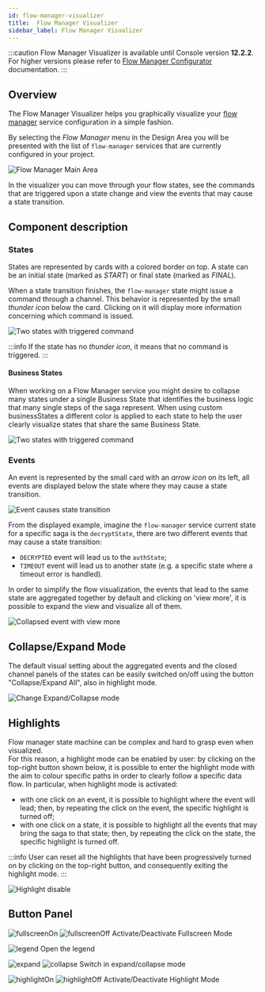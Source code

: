 ```yaml
---
id: flow-manager-visualizer
title:  Flow Manager Visualizer
sidebar_label: Flow Manager Visualizer
---
```


:::caution
Flow Manager Visualizer is available until Console version **12.2.2**. For higher versions please refer to [Flow Manager Configurator](/development_suite/api-console/api-design/flow-manager-configurator/overview.md) documentation.
:::

## Overview

The Flow Manager Visualizer helps you graphically visualize your [flow manager](/runtime_suite/flow-manager-service/10_overview.md) service configuration in a simple fashion.

By selecting the _Flow Manager_ menu in the Design Area you will be presented with the list of `flow-manager` services that are currently configured in your project.

![Flow Manager Main Area](img/flow-manager/main-area.png)

In the visualizer you can move through your flow states, see the commands that are triggered upon a state change and view the events that may cause a state transition.

## Component description

### States

States are represented by cards with a colored border on top. 
A state can be an initial state (marked as _START_) or final state (marked as _FINAL_).

When a state transition finishes, the `flow-manager` state might issue a command through a channel. This behavior is represented by the small _thunder icon_ below the card. Clicking on it will display more information concerning which command is issued.

<div style={{textAlign: 'center'}}>

![Two states with triggered command](img/flow-manager/state-commands.png)

</div>


:::info
If the state has no _thunder icon_, it means that no command is triggered.
:::

#### Business States

When working on a Flow Manager service you might desire to collapse many states under a single Business State that identifies the business logic that many single steps of the saga represent. When using custom businessStates a different color is applied to each state to help the user clearly visualize states that share the same Business State.


<div style={{textAlign: 'center'}}>

![Two states with triggered command](img/flow-manager/full-flow-business-states.png)

</div>

### Events

An event is represented by the small card with an _arrow icon_ on its left, all events are displayed below the state where they may cause a state transition.

<div style={{textAlign: 'center'}}>

![Event causes state transition](img/flow-manager/event-transition.png)

</div>

From the displayed example, imagine the `flow-manager` service current state for a specific saga is the `decryptState`, there are two different events that may cause a state transition: 

- `DECRYPTED` event will lead us to the `authState`;
- `TIMEOUT` event will lead us to another state (e.g. a specific state where a timeout error is handled).

In order to simplify the flow visualization, the events that lead to the same state are aggregated together by default and clicking on 'view more', it is possible to expand the view and visualize all of them.

![Collapsed event with view more](img/flow-manager/event-view-more.gif)

## Collapse/Expand Mode

The default visual setting about the aggregated events and the closed channel panels of the states can be easily switched on/off using the button "Collapse/Expand All", also in highlight mode.

![Change Expand/Collapse mode](img/flow-manager/expand-collapse.gif)


## Highlights

Flow manager state machine can be complex and hard to grasp even when visualized.  
For this reason, a highlight mode can be enabled by user: by clicking on the top-right button shown below, it is possible to enter the highlight mode with the aim to colour specific paths in order to clearly follow a specific data flow.
In particular, when highlight mode is activated:
- with one click on an event, it is possible to highlight where the event will lead; then, by repeating the click on the event, the specific highlight is turned off;
- with one click on a state, it is possible to highlight all the events that may bring the saga to that state; then, by repeating the click on the state, the specific highlight is turned off.

:::info
User can reset all the highlights that have been progressively turned on by clicking on the top-right button, and consequently exiting the highlight mode.
:::

<div style={{textAlign: 'center'}}>

![Highlight disable](img/flow-manager/highlight.gif)

</div>

## Button Panel

![fullscreenOn](img/flow-manager/buttons/fullscreenOn.png) ![fullscreenOff](img/flow-manager/buttons/fullscreenOff.png) Activate/Deactivate Fullscreen Mode 

![legend](img/flow-manager/buttons/legend.png) Open the legend

![expand](img/flow-manager/buttons/expand.png) ![collapse](img/flow-manager/buttons/collapse.png) Switch in expand/collapse mode 

![highlightOn](img/flow-manager/buttons/highlightOn.png) ![highlightOff](img/flow-manager/buttons/highlightOff.png) Activate/Deactivate Highlight Mode
